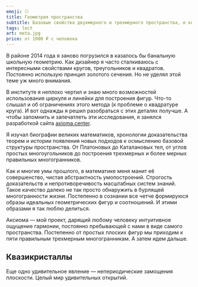 ```yaml
---
emoji: ⎔
title: Геометрия пространства
subtitle: Базовые свойства двухмерного и трехмерного пространства, о которых мы обычно не задумываемся, но неизбежно сталкиваемся когда начинаем что-то создавать. Лекция помогает взглянуть на основы бытия в новом ракурсе и открыть для себя гармонию совершенства. 
tags: lect
art: meta.jpg
price: от 1000 ₽ с человека
---
```


В районе 2014 года я заново погрузился в казалось бы банальную школьную геометрию. Как дизайнер я часто сталкиваюсь с интересными свойствами кругов, треугольников и квадратов. Постоянно использую принцип золотого сечения. Но не уделял этой теме уж много внимания.

В институте я неплохо чертил и знаю много возможностей использования циркуля и линейки для построения фигур. Что-то слышал и об ограничениях этого метода (к проблеме о квадратуре круга). И вот однажды я решил разобраться с этих деталях получше. А чтобы запомнить и запечатлеть эти исследования, я занялся разработкой сайта [axioma.center](https://axioma.center).

Я изучал биографии великих математиков, хронологии доказательства теорем и истории появления новых подходов к осмыслению базовой структуры пространства. От Платоновых до Каталановых тел, от углов простых многоугольников до построения трехмерных и более мерных правильных многогранников.

Как и многие умы прошлого, в математике меня манит её совершенство, чистая абстрактность умопостроений. Строгость доказательств и непротиворечивость масштабных систем знаний. Такое качество далеко не так просто обнаружить в бурлящей многогранности жизни. Постепенно в сознании все четче формируюся образы идеальных геометрических фигур и соотношений. И этими образами я так люблю делиться.

Аксиома — мой проект, дарящий любому человеку интуитивное ощущение гармонии, постоянно пребывающей с нами в виде самого пространства. Постепенно от простых плоских фигур мы приходим к пяти правильным трехмерным многогранникам. А затем идем дальше.

## Квазикристаллы

Еще одно удивительное явление — непериодические замощения плоскости. Целый мир удивительных открытий.